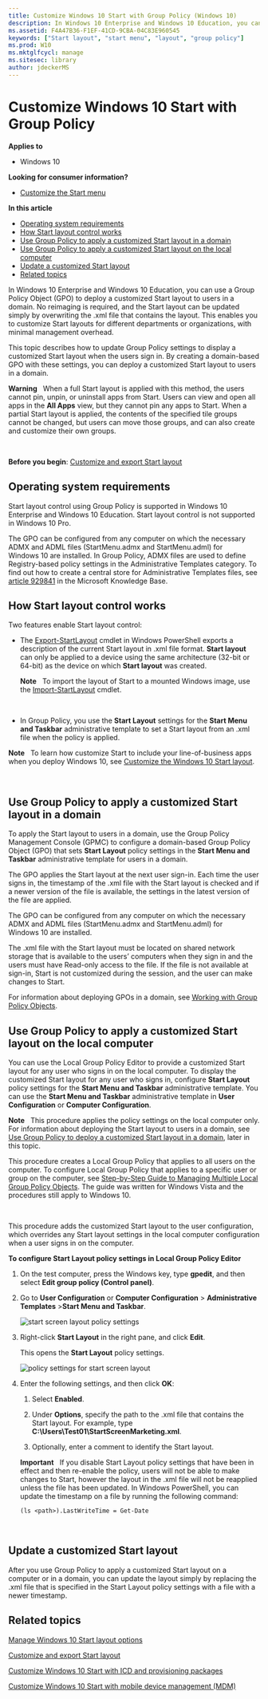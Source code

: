 ```yaml
---
title: Customize Windows 10 Start with Group Policy (Windows 10)
description: In Windows 10 Enterprise and Windows 10 Education, you can use a Group Policy Object (GPO) to deploy a customized Start layout to users in a domain.
ms.assetid: F4A47B36-F1EF-41CD-9CBA-04C83E960545
keywords: ["Start layout", "start menu", "layout", "group policy"]
ms.prod: W10
ms.mktglfcycl: manage
ms.sitesec: library
author: jdeckerMS
---
```


# Customize Windows 10 Start with Group Policy


**Applies to**

-   Windows 10

**Looking for consumer information?**

-   [Customize the Start menu](http://go.microsoft.com/fwlink/p/?LinkId=623630)

**In this article**

-   [Operating system requirements](#operating_system_requirements)
-   [How Start layout control works](#BKMK_HowStartScreenControlWorks)
-   [Use Group Policy to apply a customized Start layout in a domain](#BKMK_DomainGPODeployment)
-   [Use Group Policy to apply a customized Start layout on the local computer](#BKMK_LocalGPImport)
-   [Update a customized Start layout](#BKMK_UpdateStartScreenLayout)
-   [Related topics](#related_topics)

In Windows 10 Enterprise and Windows 10 Education, you can use a Group Policy Object (GPO) to deploy a customized Start layout to users in a domain. No reimaging is required, and the Start layout can be updated simply by overwriting the .xml file that contains the layout. This enables you to customize Start layouts for different departments or organizations, with minimal management overhead.

This topic describes how to update Group Policy settings to display a customized Start layout when the users sign in. By creating a domain-based GPO with these settings, you can deploy a customized Start layout to users in a domain.

**Warning**  
When a full Start layout is applied with this method, the users cannot pin, unpin, or uninstall apps from Start. Users can view and open all apps in the **All Apps** view, but they cannot pin any apps to Start. When a partial Start layout is applied, the contents of the specified tile groups cannot be changed, but users can move those groups, and can also create and customize their own groups.

 

**Before you begin**: [Customize and export Start layout](customize-and-export-start-layout.md)

## Operating system requirements


Start layout control using Group Policy is supported in Windows 10 Enterprise and Windows 10 Education. Start layout control is not supported in Windows 10 Pro.

The GPO can be configured from any computer on which the necessary ADMX and ADML files (StartMenu.admx and StartMenu.adml) for Windows 10 are installed. In Group Policy, ADMX files are used to define Registry-based policy settings in the Administrative Templates category. To find out how to create a central store for Administrative Templates files, see [article 929841](http://go.microsoft.com/fwlink/p/?LinkId=691687) in the Microsoft Knowledge Base.

## How Start layout control works


Two features enable Start layout control:

-   The [Export-StartLayout](http://go.microsoft.com/fwlink/p/?LinkID=620879) cmdlet in Windows PowerShell exports a description of the current Start layout in .xml file format. **Start layout** can only be applied to a device using the same architecture (32-bit or 64-bit) as the device on which **Start layout** was created.

    **Note**  
    To import the layout of Start to a mounted Windows image, use the [Import-StartLayout](http://go.microsoft.com/fwlink/p/?LinkId=623707) cmdlet.

     

-   In Group Policy, you use the **Start Layout** settings for the **Start Menu and Taskbar** administrative template to set a Start layout from an .xml file when the policy is applied.

**Note**  
To learn how customize Start to include your line-of-business apps when you deploy Windows 10, see [Customize the Windows 10 Start layout]( http://go.microsoft.com/fwlink/p/?LinkId=620863).

 

## Use Group Policy to apply a customized Start layout in a domain


To apply the Start layout to users in a domain, use the Group Policy Management Console (GPMC) to configure a domain-based Group Policy Object (GPO) that sets **Start Layout** policy settings in the **Start Menu and Taskbar** administrative template for users in a domain.

The GPO applies the Start layout at the next user sign-in. Each time the user signs in, the timestamp of the .xml file with the Start layout is checked and if a newer version of the file is available, the settings in the latest version of the file are applied.

The GPO can be configured from any computer on which the necessary ADMX and ADML files (StartMenu.admx and StartMenu.adml) for Windows 10 are installed.

The .xml file with the Start layout must be located on shared network storage that is available to the users’ computers when they sign in and the users must have Read-only access to the file. If the file is not available at sign-in, Start is not customized during the session, and the user can make changes to Start.

For information about deploying GPOs in a domain, see [Working with Group Policy Objects](http://go.microsoft.com/fwlink/p/?LinkId=620889).

## Use Group Policy to apply a customized Start layout on the local computer


You can use the Local Group Policy Editor to provide a customized Start layout for any user who signs in on the local computer. To display the customized Start layout for any user who signs in, configure **Start Layout** policy settings for the **Start Menu and Taskbar** administrative template. You can use the **Start Menu and Taskbar** administrative template in **User Configuration** or **Computer Configuration**.

**Note**  
This procedure applies the policy settings on the local computer only. For information about deploying the Start layout to users in a domain, see [Use Group Policy to deploy a customized Start layout in a domain](#BKMK_DomainGPODeployment), later in this topic.

This procedure creates a Local Group Policy that applies to all users on the computer. To configure Local Group Policy that applies to a specific user or group on the computer, see [Step-by-Step Guide to Managing Multiple Local Group Policy Objects](http://go.microsoft.com/fwlink/p/?LinkId=620881). The guide was written for Windows Vista and the procedures still apply to Windows 10.

 

This procedure adds the customized Start layout to the user configuration, which overrides any Start layout settings in the local computer configuration when a user signs in on the computer.

**To configure Start Layout policy settings in Local Group Policy Editor**

1.  On the test computer, press the Windows key, type **gpedit**, and then select **Edit group policy (Control panel)**.

2.  Go to **User Configuration** or **Computer Configuration** &gt; **Administrative Templates** &gt;**Start Menu and Taskbar**.

    ![start screen layout policy settings](images/starttemplate.jpg)

3.  Right-click **Start Layout** in the right pane, and click **Edit**.

    This opens the **Start Layout** policy settings.

    ![policy settings for start screen layout](images/startlayoutpolicy.jpg)

4.  Enter the following settings, and then click **OK**:

    1.  Select **Enabled**.

    2.  Under **Options**, specify the path to the .xml file that contains the Start layout. For example, type **C:\\Users\\Test01\\StartScreenMarketing.xml**.

    3.  Optionally, enter a comment to identify the Start layout.

    **Important**  
    If you disable Start Layout policy settings that have been in effect and then re-enable the policy, users will not be able to make changes to Start, however the layout in the .xml file will not be reapplied unless the file has been updated. In Windows PowerShell, you can update the timestamp on a file by running the following command:

    `(ls <path>).LastWriteTime = Get-Date`

     

## Update a customized Start layout


After you use Group Policy to apply a customized Start layout on a computer or in a domain, you can update the layout simply by replacing the .xml file that is specified in the Start Layout policy settings with a file with a newer timestamp.

## Related topics


[Manage Windows 10 Start layout options](windows-10-start-layout-options-and-policies.md)

[Customize and export Start layout](customize-and-export-start-layout.md)

[Customize Windows 10 Start with ICD and provisioning packages](customize-windows-10-start-screens-by-using-provisioning-packages-and-icd.md)

[Customize Windows 10 Start with mobile device management (MDM)](customize-windows-10-start-screens-by-using-mobile-device-management--mdm-.md)

 

 





